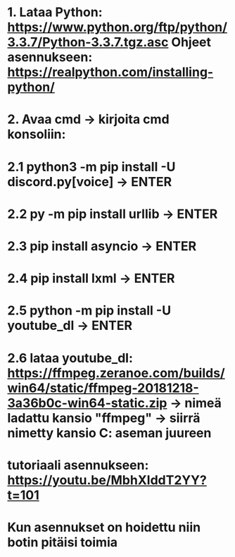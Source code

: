 # 1. Lataa Python: https://www.python.org/ftp/python/3.3.7/Python-3.3.7.tgz.asc Ohjeet asennukseen: https://realpython.com/installing-python/
# 2. Avaa cmd -> kirjoita cmd konsoliin:
#   2.1 python3 -m pip install -U discord.py[voice] -> ENTER
#   2.2 py -m pip install urllib -> ENTER
#   2.3 pip install asyncio -> ENTER
#   2.4 pip install lxml -> ENTER
#   2.5 python -m pip install -U youtube_dl -> ENTER
#   2.6 lataa youtube_dl: https://ffmpeg.zeranoe.com/builds/win64/static/ffmpeg-20181218-3a36b0c-win64-static.zip -> nimeä ladattu kansio "ffmpeg" -> siirrä nimetty kansio C: aseman juureen
#       tutoriaali asennukseen: https://youtu.be/MbhXIddT2YY?t=101 

# Kun asennukset on hoidettu niin botin pitäisi toimia
